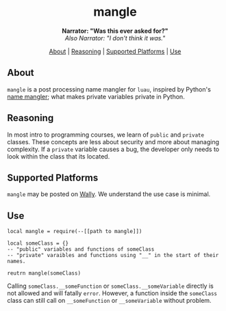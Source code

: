 <div align="center">

# mangle
**Narrator: "Was this ever asked for?"**\
*Also Narrator: "I don't think it was."*

[About](#about) |
[Reasoning](#reasoning) |
[Supported Platforms](#supported-platforms) |
[Use](#use)
</div>

## About
`mangle` is a post processing name mangler for `luau`, inspired by Python's [name mangler](https://docs.python.org/3/tutorial/classes.html#private-variables); what makes private variables private in Python.

## Reasoning
In most intro to programming courses, we learn of `public` and `private` classes. These concepts are less about security and more about managing complexity. If a `private` variable causes a bug, the developer only needs to look within the class that its located. 

## Supported Platforms
`mangle` may be posted on [Wally](https://wally.run). We understand the use case is minimal.

## Use
```luau
local mangle = require(--[[path to mangle]])

local someClass = {}
-- "public" variables and functions of someClass
-- "private" varaibles and functions using "__" in the start of their names.

reutrn mangle(someClass)
```

Calling `someClass.__someFunction` or `someClass.__someVariable` directly is not allowed and will fatally `error`. However, a function inside the `someClass` class can still call on `__someFunction` or `__someVariable` without problem.
